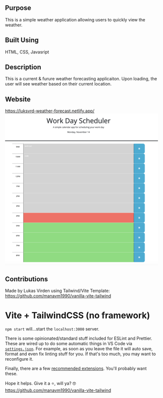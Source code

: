 ## Purpose

This is a simple weather application allowing users to quickly view the weather.

## Built Using

HTML, CSS, Javasript

## Description

This is a current & furure weather forecasting applicaiton. Upon loading, the user will see weather based on their current location.

## Website

https://luksvrd-weather-forecast.netlify.app/
![weather](https://github.com/luksvrd/Schedule-Me/blob/master/Assets/Schedule.png?raw=true)

## Contributions

Made by Lukas Virden using Tailwind/Vite Template: https://github.com/manavm1990/vanilla-vite-tailwind

# Vite + TailwindCSS (no framework)

`npm start` will...start the `localhost:3000` server.

There is some opinionated/standard stuff included for ESLint and Prettier. These are wired up to do some automatic things in VS Code via [`settings.json`](./.vscode/settings.json). For example, as soon as you leave the file it will auto save, format and even fix linting stuff for you. If that's too much, you may want to reconfigure it.

Finally, there are a few [recommended extensions](./.vscode/extensions.json). You'll probably want these.

Hope it helps. Give it a ⭐, will ya? 🤓 https://github.com/manavm1990/vanilla-vite-tailwind
